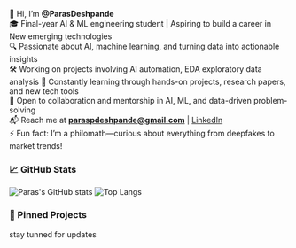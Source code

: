 👋 Hi, I’m **@ParasDeshpande**  
🎓 Final-year AI & ML engineering student | Aspiring to build a career in New emerging technologies   
🔍 Passionate about AI, machine learning, and turning data into actionable insights  
🛠️ Working on projects involving AI automation, EDA exploratory data analysis
🌱 Constantly learning through hands-on projects, research papers, and new tech tools  
🤝 Open to collaboration and mentorship in AI, ML, and data-driven problem-solving  
📬 Reach me at **paraspdeshpande@gmail.com** | [LinkedIn](https://www.linkedin.com/in/paras-deshpande-aiengineer/)  
⚡ Fun fact: I’m a philomath—curious about everything from deepfakes to market trends!


### 📈 GitHub Stats

![Paras's GitHub stats](https://github-readme-stats.vercel.app/api?username=ParasDeshpande&show_icons=true&theme=tokyonight)
![Top Langs](https://github-readme-stats.vercel.app/api/top-langs/?username=ParasDeshpande&layout=compact&theme=tokyonight)



### 📌 Pinned Projects
stay tunned for updates
